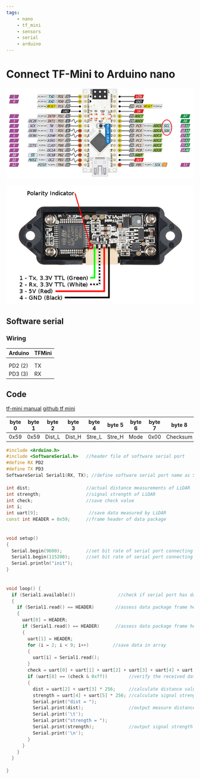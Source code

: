 ```yaml
---
tags:
    - nano
    - tf_mini
    - sensors
    - serial
    - arduino
---
```

# Connect TF-Mini to Arduino nano

![](images/arduino_nano_pinout.png)

![alt text](images/tf_mini_pinout.png)

## Software serial

### Wiring

| Arduino  | TFMini  |
|---|---|
|   |   |
|   |   |
| PD2 (2)  | TX  |
| PD3 (3) | RX  |


## Code
[tf-mini manual](https://cdn-shop.adafruit.com/product-files/3978/3978_manual_SJ-PM-TFmini-T-01_A03ProductManual_EN.pdf)
[github tf mini](https://github.com/TFmini/TFmini-Arduino)

| byte 0  | byte 1  | byte 2  | byte 3  | byte 4  | byte 5  | byte 6  | byte 7  | byte 8  |
|---|---|---|---|---|---|---|---|---|
| 0x59  | 0x59  | Dist_L  | Dist_H  | Stre_L  | Stre_H  | Mode  | 0x00  | Checksum  |


```cpp
#include <Arduino.h>
#include <SoftwareSerial.h>   //header file of software serial port
#define RX PD2
#define TX PD3
SoftwareSerial Serial1(RX, TX); //define software serial port name as Serial1 and define pin2 as RX & pin3 as TX
 
int dist;                     //actual distance measurements of LiDAR
int strength;                 //signal strength of LiDAR
int check;                    //save check value
int i;
int uart[9];                   //save data measured by LiDAR
const int HEADER = 0x59;      //frame header of data package
 
 
void setup()
{
  Serial.begin(9600);         //set bit rate of serial port connecting 
  Serial1.begin(115200);      //set bit rate of serial port connecting LiDAR with
  Serial.println("init");
}
 
 
void loop() {
  if (Serial1.available())                //check if serial port has data input
  {
    if (Serial1.read() == HEADER)        //assess data package frame header 0x59
    {
      uart[0] = HEADER;
      if (Serial1.read() == HEADER)      //assess data package frame header 0x59
      {
        uart[1] = HEADER;
        for (i = 2; i < 9; i++)         //save data in array
        {
          uart[i] = Serial1.read();
        }
        check = uart[0] + uart[1] + uart[2] + uart[3] + uart[4] + uart[5] + uart[6] + uart[7];
        if (uart[8] == (check & 0xff))        //verify the received data as per protocol
        {
          dist = uart[2] + uart[3] * 256;     //calculate distance value
          strength = uart[4] + uart[5] * 256; //calculate signal strength value
          Serial.print("dist = ");
          Serial.print(dist);                 //output measure distance value of LiDAR
          Serial.print('\t');
          Serial.print("strength = ");
          Serial.print(strength);             //output signal strength value
          Serial.print('\n');
        }
      }
    }
  }
  
}
```